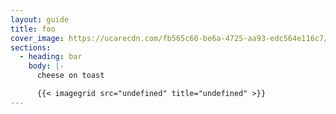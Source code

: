 ```yaml
---
layout: guide
title: foo
cover_image: https://ucarecdn.com/fb565c60-be6a-4725-aa93-edc564e116c7/-/resize/800x600/canvas_api.png
sections:
  - heading: bar
    body: |-
      cheese on toast

      {{< imagegrid src="undefined" title="undefined" >}}
---
```

